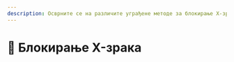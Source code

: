 ```yaml
---
description: Осврните се на различите уграђене методе за блокирање X-зрака.
---
```


# 🩻 Блокирање X-зрака
